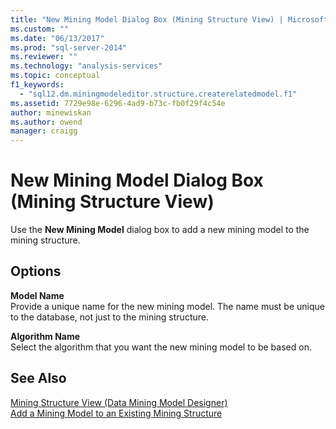 ```yaml
---
title: "New Mining Model Dialog Box (Mining Structure View) | Microsoft Docs"
ms.custom: ""
ms.date: "06/13/2017"
ms.prod: "sql-server-2014"
ms.reviewer: ""
ms.technology: "analysis-services"
ms.topic: conceptual
f1_keywords: 
  - "sql12.dm.miningmodeleditor.structure.createrelatedmodel.f1"
ms.assetid: 7729e98e-6296-4ad9-b73c-fb0f29f4c54e
author: minewiskan
ms.author: owend
manager: craigg
---
```

# New Mining Model Dialog Box (Mining Structure View)
  Use the **New Mining Model** dialog box to add a new mining model to the mining structure.  
  
## Options  
 **Model Name**  
 Provide a unique name for the new mining model. The name must be unique to the database, not just to the mining structure.  
  
 **Algorithm Name**  
 Select the algorithm that you want the new mining model to be based on.  
  
## See Also  
 [Mining Structure View &#40;Data Mining Model Designer&#41;](mining-structure-view-data-mining-model-designer.md)   
 [Add a Mining Model to an Existing Mining Structure](data-mining/add-a-mining-model-to-an-existing-mining-structure.md)  
  
  
